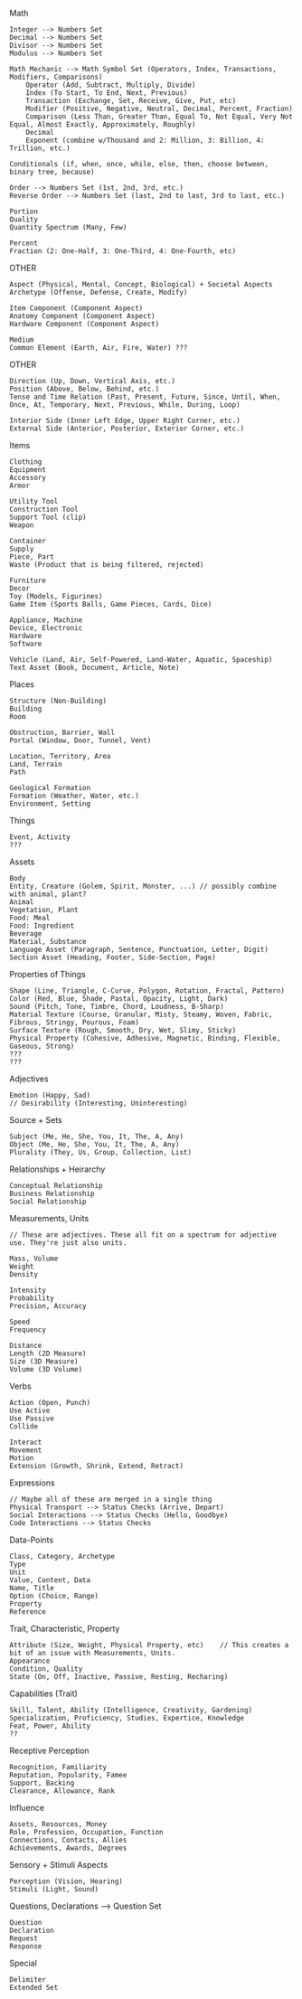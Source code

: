 
Math
	
	Integer --> Numbers Set
	Decimal --> Numbers Set
	Divisor --> Numbers Set
	Modulus --> Numbers Set
	
	Math Mechanic --> Math Symbol Set (Operators, Index, Transactions, Modifiers, Comparisons)
		Operator (Add, Subtract, Multiply, Divide)
		Index (To Start, To End, Next, Previous)
		Transaction (Exchange, Set, Receive, Give, Put, etc)
		Modifier (Positive, Negative, Neutral, Decimal, Percent, Fraction)
		Comparison (Less Than, Greater Than, Equal To, Not Equal, Very Not Equal, Almost Exactly, Approximately, Roughly)
		Decimal
		Exponent (combine w/Thousand and 2: Million, 3: Billion, 4: Trillion, etc.)
	
	Conditionals (if, when, once, while, else, then, choose between, binary tree, because)
	
	Order --> Numbers Set (1st, 2nd, 3rd, etc.)
	Reverse Order --> Numbers Set (last, 2nd to last, 3rd to last, etc.)
	
	Portion
	Quality
	Quantity Spectrum (Many, Few)
	
	Percent
	Fraction (2: One-Half, 3: One-Third, 4: One-Fourth, etc)
	
OTHER
	
	Aspect (Physical, Mental, Concept, Biological) + Societal Aspects
	Archetype (Offense, Defense, Create, Modify)
	
	Item Component (Component Aspect)
	Anatomy Component (Component Aspect)
	Hardware Component (Component Aspect)
	
	Medium
	Common Element (Earth, Air, Fire, Water) ???
	
OTHER
	
	Direction (Up, Down, Vertical Axis, etc.)
	Position (Above, Below, Behind, etc.)
	Tense and Time Relation (Past, Present, Future, Since, Until, When, Once, At, Temporary, Next, Previous, While, During, Loop)
	
	Interior Side (Inner Left Edge, Upper Right Corner, etc.)
	External Side (Anterior, Posterior, Exterior Corner, etc.)
	
Items
	
	Clothing
	Equipment
	Accessory
	Armor
	
	Utility Tool
	Construction Tool
	Support Tool (clip)
	Weapon
	
	Container
	Supply
	Piece, Part
	Waste (Product that is being filtered, rejected)
	
	Furniture
	Decor
	Toy (Models, Figurines)
	Game Item (Sports Balls, Game Pieces, Cards, Dice)
	
	Appliance, Machine
	Device, Electronic
	Hardware
	Software
	
	Vehicle (Land, Air, Self-Powered, Land-Water, Aquatic, Spaceship)
	Text Asset (Book, Document, Article, Note)
	
Places
	
	Structure (Non-Building)
	Building
	Room
	
	Obstruction, Barrier, Wall
	Portal (Window, Door, Tunnel, Vent)
	
	Location, Territory, Area
	Land, Terrain
	Path
	
	Geological Formation
	Formation (Weather, Water, etc.)
	Environment, Setting
	
Things
	
	Event, Activity
	???
	
Assets
	
	Body
	Entity, Creature (Golem, Spirit, Monster, ...) // possibly combine with animal, plant?
	Animal
	Vegetation, Plant
	Food: Meal
	Food: Ingredient
	Beverage
	Material, Substance
	Language Asset (Paragraph, Sentence, Punctuation, Letter, Digit)
	Section Asset (Heading, Footer, Side-Section, Page)
	
Properties of Things
	
	Shape (Line, Triangle, C-Curve, Polygon, Rotation, Fractal, Pattern)
	Color (Red, Blue, Shade, Pastal, Opacity, Light, Dark)
	Sound (Pitch, Tone, Timbre, Chord, Loudness, B-Sharp)
	Material Texture (Course, Granular, Misty, Steamy, Woven, Fabric, Fibrous, Stringy, Pourous, Foam)
	Surface Texture (Rough, Smooth, Dry, Wet, Slimy, Sticky)
	Physical Property (Cohesive, Adhesive, Magnetic, Binding, Flexible, Gaseous, Strong)
	???
	???

Adjectives
	
	Emotion (Happy, Sad)
	// Desirability (Interesting, Uninteresting)

Source + Sets
	
	Subject (Me, He, She, You, It, The, A, Any)
	Object (Me, He, She, You, It, The, A, Any)
	Plurality (They, Us, Group, Collection, List)
	
Relationships + Heirarchy
	
	Conceptual Relationship
	Business Relationship
	Social Relationship
	
Measurements, Units
	
	// These are adjectives. These all fit on a spectrum for adjective use. They're just also units.
	
	Mass, Volume
	Weight
	Density
	
	Intensity
	Probability
	Precision, Accuracy
	
	Speed
	Frequency
	
	Distance
	Length (2D Measure)
	Size (3D Measure)
	Volume (3D Volume)
	
Verbs

	Action (Open, Punch)
	Use Active
	Use Passive
	Collide
	
	Interact
	Movement
	Motion
	Extension (Growth, Shrink, Extend, Retract)
	
Expressions
	
	// Maybe all of these are merged in a single thing
	Physical Transport --> Status Checks (Arrive, Depart)
	Social Interactions --> Status Checks (Hello, Goodbye)
	Code Interactions --> Status Checks
	
Data-Points

	Class, Category, Archetype
	Type
	Unit
	Value, Content, Data
	Name, Title
	Option (Choice, Range)
	Property
	Reference
	
Trait, Characteristic, Property
	
	Attribute (Size, Weight, Physical Property, etc)	// This creates a bit of an issue with Measurements, Units.
	Appearance
	Condition, Quality
	State (On, Off, Inactive, Passive, Resting, Recharing)

Capabilities (Trait)

	Skill, Talent, Ability (Intelligence, Creativity, Gardening)
	Specialization, Proficiency, Studies, Expertice, Knowledge
	Feat, Power, Ability
	??
	
Receptive Perception

	Recognition, Familiarity
	Reputation, Popularity, Famee
	Support, Backing
	Clearance, Allowance, Rank

Influence

	Assets, Resources, Money
	Role, Profession, Occupation, Function
	Connections, Contacts, Allies
	Achievements, Awards, Degrees
	
Sensory + Stimuli Aspects

	Perception (Vision, Hearing)
	Stimuli (Light, Sound)

Questions, Declarations --> Question Set
	
	Question
	Declaration
	Request
	Response
	
Special
	
	Delimiter
	Extended Set
